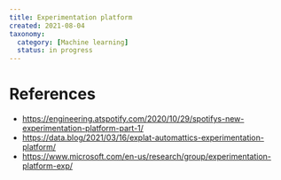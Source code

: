 ```yaml
---
title: Experimentation platform
created: 2021-08-04
taxonomy:
  category: [Machine learning]
  status: in progress
---
```


# References
* https://engineering.atspotify.com/2020/10/29/spotifys-new-experimentation-platform-part-1/
* https://data.blog/2021/03/16/explat-automattics-experimentation-platform/
* https://www.microsoft.com/en-us/research/group/experimentation-platform-exp/
